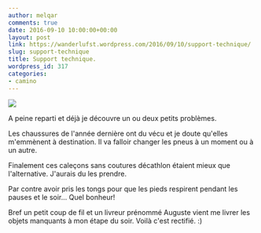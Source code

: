 ```yaml
---
author: melqar
comments: true
date: 2016-09-10 10:00:00+00:00
layout: post
link: https://wanderlufst.wordpress.com/2016/09/10/support-technique/
slug: support-technique
title: Support technique.
wordpress_id: 317
categories:
- camino
---
```


[![](http://wanderlufst.files.wordpress.com/2016/09/wp-image-2044875107jpg.jpg)](http://wanderlufst.files.wordpress.com/2016/09/wp-image-2044875107jpg.jpg)

A peine reparti et déjà je découvre un ou deux petits problèmes.

Les chaussures de l'année dernière ont du vécu et je doute qu'elles m'emmènent à destination. Il va falloir changer les pneus à un moment ou à un autre.

Finalement ces caleçons sans coutures décathlon étaient mieux que l'alternative. J'aurais du les prendre.

Par contre avoir pris les tongs pour que les pieds respirent pendant les pauses et le soir... Quel bonheur!

Bref un petit coup de fil et un livreur prénommé Auguste vient me livrer les objets manquants à mon étape du soir. Voilà c'est rectifié. :)
